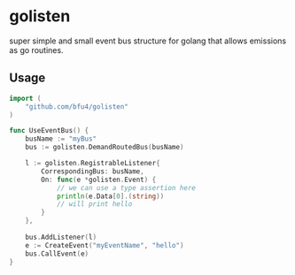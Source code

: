 # golisten

super simple and small event bus structure
for golang that allows emissions as go routines.


## Usage
```go
import (
	"github.com/bfu4/golisten"
)

func UseEventBus() {
	busName := "myBus"
	bus := golisten.DemandRoutedBus(busName)

	l := golisten.RegistrableListener{
		CorrespondingBus: busName,
        On: func(e *golisten.Event) {
        	// we can use a type assertion here
        	println(e.Data[0].(string))
        	// will print hello
        }
    },
    
    bus.AddListener(l)
	e := CreateEvent("myEventName", "hello")
    bus.CallEvent(e)
}
```